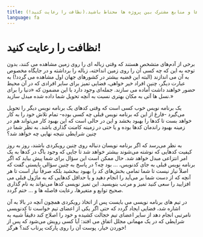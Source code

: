 ```yaml
---
title: در دستکاری کدها و منابع مشترک بین پروژه ها محتاط باشید.(نظافت را رعایت کنید!)
language: fa
---
```


# نظافت را رعایت کنید!

برخی از آدم‌های متشخص هستند که وقتی زباله ای را روی زمین مشاهده می کنند، بدون توجه به این که چه کسی آن را روی زمین انداخته، زباله را برداشته و در جایگاه مخصوص به آن می اندازند (البته این قضیه بیشتر در کشورهای جهان اول مشاهده می گردد!) به عبارت دیگر، چنین افراد خیر خواهی، فضایی تمیز برای سایر افرادی که در آن محیط حضور خواهند داشت آماده می سازند. جمله‌ای وجود دارد با این مضمون که «دنیا را برای نسل ها آتی به مکان بهتری نسبت به آنچه تحویل شما داده شده مبدل سازید.»

یک برنامه نویس خوب کسی است که وقتی کدهای یک برنامه نویس دیگر را تحویل می‌گیرد -فارغ از این که برنامه نویس قبلی چه کسی بوده- تمام تلاش خود را به کار خواهد بست تا کدها را بهبود بخشد و این در حالی است که این بهبود کار می‌تواند هم در زمینه بهبود راندمان کدها بوده و یا حتی در زمینه کامنت گذاری باشد. به نظر شما در چنین شرایطی نتیجه نهایی چه خواهد شد؟

به نظر می‌رسد که اگر برنامه نویسان دنباله روی چنین رویکردی باشند، روز به روز کیفیت کدهایی که نوشته می‌شوند بیشتر خواهد شد تا جایی که وجود باگ در کدها به یک امر انتزاعی مبدل خواهد شد. حال ممکن است این سؤال برای شما پیش بیاید که اگر برنامه نویس قبلی به جای کدنویس، … بود چه؟ در پاسخ به چنین سؤالی بایستی گفت که اصلاً نیاز نیست تا شما تمامی بخش‌های کد را بهبود ببخشید بلکه صرفاً نیاز است تا هر آنچه که از دست شما بر می‌آید را انجام دهید و یا حداقل کدهایی که به ماژول قبلی می افزایید را سعی کنید تمیز و مرتب بنویسید. این تمیز نویسی کدها می‌تواند به نام گذاری صحیح توابع و متغیرها، رعایت فاصله ها و … ختم گردد.

در تیم های برنامه نویسی می بایست پس از اتخاذ رویکردی همچون آنچه در بالا به آن اشاره شد، فضایی ایجاد گردد که حتی اگر یکی از اعضای تیم خواست تا کدنویسی نامرتبی انجام دهد از سایر اعضای تیم خجالت کشیده و خود را اصلاح کند دقیقاً شبیه به شرایطی که در یک مهمانی مجلل اتفاق می افتد: آیا کسی رویش می‌شود که پس از خوردن خیار، پوست آن را روی پارکت پرتاب کند؟ هرگز!
